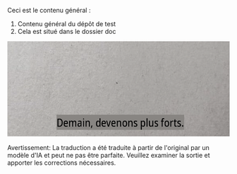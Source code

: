 Ceci est le contenu général :
1. Contenu général du dépôt de test
2. Cela est situé dans le dossier doc

![korean](docs/translated_images/korean.e3ddbb43b5c695f172d9a0427fc21760a0cbb2d3c78b0cc695ab3fc9dcd046ad.fr.png)


Avertissement: La traduction a été traduite à partir de l'original par un modèle d'IA et peut ne pas être parfaite. Veuillez examiner la sortie et apporter les corrections nécessaires.